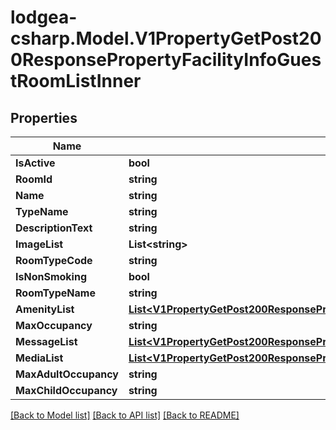 
# lodgea-csharp.Model.V1PropertyGetPost200ResponsePropertyFacilityInfoGuestRoomListInner

## Properties

Name | Type | Description | Notes
------------ | ------------- | ------------- | -------------
**IsActive** | **bool** |  | [optional] 
**RoomId** | **string** |  | [optional] 
**Name** | **string** |  | [optional] 
**TypeName** | **string** |  | [optional] 
**DescriptionText** | **string** |  | [optional] 
**ImageList** | **List&lt;string&gt;** |  | [optional] 
**RoomTypeCode** | **string** |  | [optional] 
**IsNonSmoking** | **bool** |  | [optional] 
**RoomTypeName** | **string** |  | [optional] 
**AmenityList** | [**List&lt;V1PropertyGetPost200ResponsePropertyFacilityInfoGuestRoomListInnerAmenityListInner&gt;**](V1PropertyGetPost200ResponsePropertyFacilityInfoGuestRoomListInnerAmenityListInner.md) |  | [optional] 
**MaxOccupancy** | **string** |  | [optional] 
**MessageList** | [**List&lt;V1PropertyGetPost200ResponsePropertyFacilityInfoGuestRoomListInnerMessageListInner&gt;**](V1PropertyGetPost200ResponsePropertyFacilityInfoGuestRoomListInnerMessageListInner.md) |  | [optional] 
**MediaList** | [**List&lt;V1PropertyGetPost200ResponsePropertyFacilityInfoGuestRoomListInnerMediaListInner&gt;**](V1PropertyGetPost200ResponsePropertyFacilityInfoGuestRoomListInnerMediaListInner.md) |  | [optional] 
**MaxAdultOccupancy** | **string** |  | [optional] 
**MaxChildOccupancy** | **string** |  | [optional] 

[[Back to Model list]](../README.md#documentation-for-models)
[[Back to API list]](../README.md#documentation-for-api-endpoints)
[[Back to README]](../README.md)

